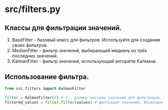 # src/filters.py

## Классы для фильтрации значений.<br>
1. BaseFilter - базовый класс для фильтров. Используйте для создания своих фильтров.
2. MedianFilter - фильтр значений, выбирающий медиану из трёх последних значений.
3. KalmanFilter - фильтр значений, использующий алгоритм Калмана.<br>

## Использование фильтра.
```python
from src.filters import KalmanFilter

filter = KalmanFilter(2) # 2 - размер массива значений для фильтрации. Может быть больше, чем реальный размер, но не меньше.
filtered_values = filter.filter(values) # филтрация значений. Возвращает список фильтрованных значений.
```